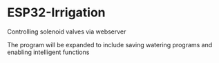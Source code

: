 # ESP32-Irrigation
Controlling solenoid valves via webserver <br>

The program will be expanded to include saving watering programs and enabling intelligent functions
